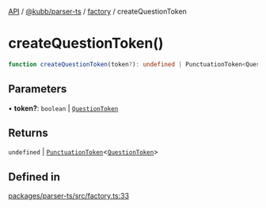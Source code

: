 [API](../../../../../packages.md) / [@kubb/parser-ts](../../../index.md) / [factory](../index.md) / createQuestionToken

# createQuestionToken()

```ts
function createQuestionToken(token?): undefined | PunctuationToken<QuestionToken>
```

## Parameters

• **token?**: `boolean` \| [`QuestionToken`](../../ts/type-aliases/QuestionToken.md)

## Returns

`undefined` \| [`PunctuationToken`](../../ts/interfaces/PunctuationToken.md)\<[`QuestionToken`](../../ts/enumerations/SyntaxKind.md#questiontoken)\>

## Defined in

[packages/parser-ts/src/factory.ts:33](https://github.com/kubb-project/kubb/blob/41d5fcbd23d143293d72542efcb650e62fa3a210/packages/parser-ts/src/factory.ts#L33)
